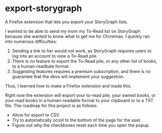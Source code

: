 # export-storygraph
A Firefox extension that lets you export your StoryGraph lists.

I wanted to be able to send my mom my To-Read list on StoryGraph because she wanted to know what to get me for Christmas.
I quickly ran into numerous difficulties:

1. Sending a link to her would not work, as StoryGraph requires users to log into an account to view a To-Read pile.
2. There is no feature to export the To-Read pile, or any other list of books, to a human-readbale format.
3. Suggesting features requires a premium subscription, and there is no guarantee that the devs will implement your suggestion.

Thus, I learned how to make a Firefox extension and made this.

Right now the extension will export your to-read pile, your owned books, or your read books in a human-readable format
to your clipboard or to a TXT file. The roadmap for this project is as follows:

- Allow for export to CSV.
- Try to automatically scroll to the bottom of the page for the user.
- Figure out why the checkboxes reset each time you open the popup.
